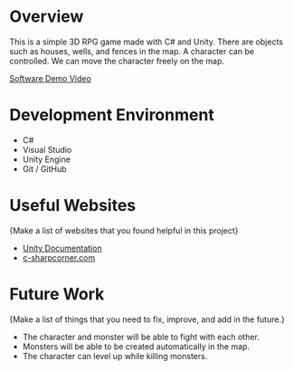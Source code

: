 # Overview

This is a simple 3D RPG game made with C# and Unity. There are objects such as houses, wells, and fences in the map. A character can be controlled. We can move the character freely on the map.  

[Software Demo Video](https://www.youtube.com/watch?v=TNSnM919Jio)

# Development Environment

 - C#
 - Visual Studio
 - Unity Engine
 - Git / GitHub

# Useful Websites

{Make a list of websites that you found helpful in this project}
* [Unity Documentation](https://docs.unity3d.com/ScriptReference/AI.NavMeshBuildDebugSettings.html)
* [c-sharpcorner.com](https://www.c-sharpcorner.com/UploadFile/asmabegam/unity-3d-game-creation-using-C-Sharp-script/)

# Future Work

{Make a list of things that you need to fix, improve, and add in the future.}
* The character and monster will be able to fight with each other. 
* Monsters will be able to be created automatically in the map.
* The character can level up while killing monsters.
